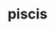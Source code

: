 ---
title: piscis
meaning: fish
pos: nounthird
genitive: piscis
abbgender: m.
abbgender2: masc.
gender: masculine
declension: third
---